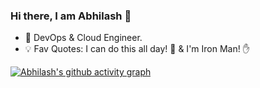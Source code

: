 ### Hi there, I am Abhilash 👋

- 🔭 DevOps & Cloud Engineer.
- 💡 Fav Quotes: I can do this all day! 💪 & I'm Iron Man! ✋
<!--
<details>
<summary>- 📫 How to reach me:</summary>
  [Linkedin](https://www.linkedin.com/in/abhilashindulkar)
  Medium https://abhilashindulkar.medium.com
  Twitter https://twitter.com/starkonbullet
</details>
-->

[![Abhilash's github activity graph](https://github-readme-activity-graph.cyclic.app/graph?username=abhilashindulkar&theme=github)](https://github.com/ashutosh00710/github-readme-activity-graph)
